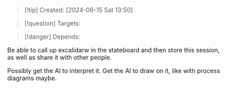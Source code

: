 
>[!tip] Created: [2024-06-15 Sat 13:50]

>[!question] Targets: 

>[!danger] Depends: 

Be able to call up excalidarw in the stateboard and then store this session, as well as share it with other people.

Possibly get the AI to interpret it.  Get the AI to draw on it, like with process diagrams maybe.